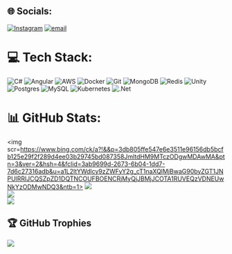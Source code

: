 
## 🌐 Socials:
[![Instagram](https://img.shields.io/badge/Instagram-%23E4405F.svg?logo=Instagram&logoColor=white)](https://instagram.com/vlad_vez) [![email](https://img.shields.io/badge/Email-D14836?logo=gmail&logoColor=white)](mailto:v.vezerian@gmail.com) 

# 💻 Tech Stack:
![C#](https://img.shields.io/badge/c%23-%23239120.svg?style=for-the-badge&logo=csharp&logoColor=white) ![Angular](https://img.shields.io/badge/angular-%23DD0031.svg?style=for-the-badge&logo=angular&logoColor=white) ![AWS](https://img.shields.io/badge/AWS-%23FF9900.svg?style=for-the-badge&logo=amazon-aws&logoColor=white) ![Docker](https://img.shields.io/badge/docker-%230db7ed.svg?style=for-the-badge&logo=docker&logoColor=white) ![Git](https://img.shields.io/badge/git-%23F05033.svg?style=for-the-badge&logo=git&logoColor=white) ![MongoDB](https://img.shields.io/badge/MongoDB-%234ea94b.svg?style=for-the-badge&logo=mongodb&logoColor=white) ![Redis](https://img.shields.io/badge/redis-%23DD0031.svg?style=for-the-badge&logo=redis&logoColor=white) ![Unity](https://img.shields.io/badge/unity-%23000000.svg?style=for-the-badge&logo=unity&logoColor=white) ![Postgres](https://img.shields.io/badge/postgres-%23316192.svg?style=for-the-badge&logo=postgresql&logoColor=white) ![MySQL](https://img.shields.io/badge/mysql-4479A1.svg?style=for-the-badge&logo=mysql&logoColor=white) ![Kubernetes](https://img.shields.io/badge/kubernetes-%23326ce5.svg?style=for-the-badge&logo=kubernetes&logoColor=white) ![.Net](https://img.shields.io/badge/.NET-5C2D91?style=for-the-badge&logo=.net&logoColor=white)
# 📊 GitHub Stats:
<img scr=https://www.bing.com/ck/a?!&&p=3db805ffe547e6e3511e96156db5bcfb125e29f2f289d4ee03b29745bd087358JmltdHM9MTczODgwMDAwMA&ptn=3&ver=2&hsh=4&fclid=3ab9699d-2673-6b04-1dd7-7d6c27316adb&u=a1L2ltYWdlcy9zZWFyY2g_cT1naXQlMjBwaG90byZGT1JNPUlRRlJCQSZpZD1DQTNCOUFBOENCRjMyQjJBMjJCOTA1RUVEQzVDNEUwNkYzODMwNDQ3&ntb=1>
![](https://github-readme-stats.vercel.app/api?username=Vladurka&theme=dark&hide_border=false&include_all_commits=false&count_private=false)<br/>
![](https://github-readme-streak-stats.herokuapp.com/?user=Vladurka&theme=dark&hide_border=false)<br/>
![](https://github-readme-stats.vercel.app/api/top-langs/?username=Vladurka&theme=dark&hide_border=false&include_all_commits=false&count_private=false&layout=compact)

## 🏆 GitHub Trophies
![](https://github-profile-trophy.vercel.app/?username=Vladurka&theme=dracula&no-frame=false&no-bg=true&margin-w=4)

<!-- Proudly created with GPRM ( https://gprm.itsvg.in ) -->
